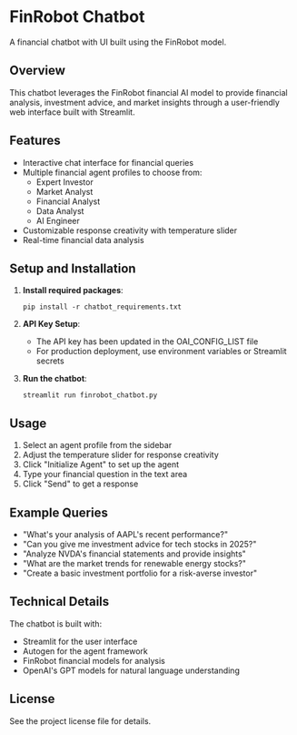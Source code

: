 # FinRobot Chatbot

A financial chatbot with UI built using the FinRobot model.

## Overview

This chatbot leverages the FinRobot financial AI model to provide financial analysis, investment advice, and market insights through a user-friendly web interface built with Streamlit.

## Features

- Interactive chat interface for financial queries
- Multiple financial agent profiles to choose from:
  - Expert Investor
  - Market Analyst
  - Financial Analyst
  - Data Analyst
  - AI Engineer
- Customizable response creativity with temperature slider
- Real-time financial data analysis

## Setup and Installation

1. **Install required packages**:
   ```
   pip install -r chatbot_requirements.txt
   ```

2. **API Key Setup**:
   - The API key has been updated in the OAI_CONFIG_LIST file
   - For production deployment, use environment variables or Streamlit secrets

3. **Run the chatbot**:
   ```
   streamlit run finrobot_chatbot.py
   ```

## Usage

1. Select an agent profile from the sidebar
2. Adjust the temperature slider for response creativity
3. Click "Initialize Agent" to set up the agent
4. Type your financial question in the text area
5. Click "Send" to get a response

## Example Queries

- "What's your analysis of AAPL's recent performance?"
- "Can you give me investment advice for tech stocks in 2025?"
- "Analyze NVDA's financial statements and provide insights"
- "What are the market trends for renewable energy stocks?"
- "Create a basic investment portfolio for a risk-averse investor"

## Technical Details

The chatbot is built with:
- Streamlit for the user interface
- Autogen for the agent framework
- FinRobot financial models for analysis
- OpenAI's GPT models for natural language understanding

## License

See the project license file for details.